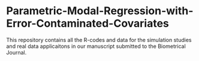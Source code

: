 # Parametric-Modal-Regression-with-Error-Contaminated-Covariates

This repository contains all the R-codes and data for the simulation studies and real data applicaitons 
in our manuscript submitted to the Biometrical Journal. 

